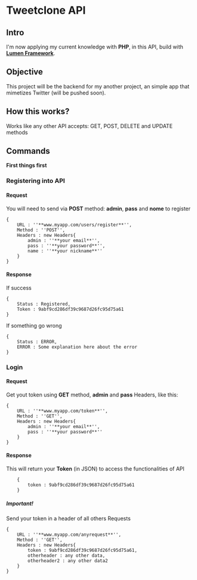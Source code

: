 # Tweetclone API

## Intro

I'm now applying my current knowledge with **PHP**, in this API, build with [**Lumen Framework**](https://lumen.laravel.com/).

## Objective

This project will be the backend for my another project, an simple app that mimetizes Twitter (will be pushed soon).

## How this works?

Works like any other API accepts: GET, POST, DELETE and UPDATE methods

## Commands

**First things first**
### Registering into API

#### Request

You will need to send via **POST** method: **admin**, **pass** and **nome** to register

```
{
    URL : ''**www.myapp.com/users/register**'',
    Method : ''POST'',
    Headers : new Headers{
        admin : ''**your email**'',
        pass : ''**your password**'',
        name : ''**your nickname**''
    }
}
```

#### Response

If success
```
{
    Status : Registered,
    Token : 9abf9cd286df39c9687d26fc95d75a61
}
```

If something go wrong
```
{
    Status : ERROR,
    ERROR : Some explanation here about the error
}
```

### Login

#### Request
Get yout token using **GET** method, **admin** and **pass** Headers, like this:

```
{
    URL : ''**www.myapp.com/token**'',
    Method : ''GET'',
    Headers : new Headers{
        admin : ''**your email**'',
        pass : ''**your password**''
    }
}
```

#### Response
This will return your **Token** (in JSON)  to access the functionalities of API

```
    {
        token : 9abf9cd286df39c9687d26fc95d75a61
    }
```

##### Important!
Send your token in a header of all others Requests

```
{
    URL : ''**www.myapp.com/anyrequest**'',
    Method : ''GET'',
    Headers : new Headers{
        token : 9abf9cd286df39c9687d26fc95d75a61,
        otherheader : any other data,
        otherheader2 : any other data2
    }
}
```

